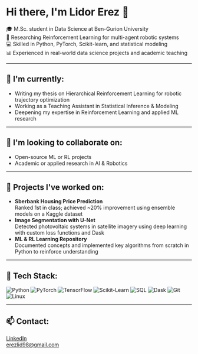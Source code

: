 # Hi there, I'm Lidor Erez 👋

🎓 M.Sc. student in Data Science at Ben-Gurion University  
🔬 Researching Reinforcement Learning for multi-agent robotic systems  
💻 Skilled in Python, PyTorch, Scikit-learn, and statistical modeling  
📊 Experienced in real-world data science projects and academic teaching

---

## 🚀 I'm currently:
- Writing my thesis on Hierarchical Reinforcement Learning for robotic trajectory optimization  
- Working as a Teaching Assistant in Statistical Inference & Modeling  
- Deepening my expertise in Reinforcement Learning and applied ML research  

---

## 🤝 I'm looking to collaborate on:
- Open-source ML or RL projects  
- Academic or applied research in AI & Robotics  

---

## 🧠 Projects I've worked on:
- **Sberbank Housing Price Prediction**  
  Ranked 1st in class; achieved ~20% improvement using ensemble models on a Kaggle dataset  
- **Image Segmentation with U-Net**  
  Detected photovoltaic systems in satellite imagery using deep learning with custom loss functions and Dask  
- **ML & RL Learning Repository**  
  Documented concepts and implemented key algorithms from scratch in Python to reinforce understanding  

---

## 🧰 Tech Stack:
![Python](https://img.shields.io/badge/Python-3776AB?style=flat-square&logo=python&logoColor=white)
![PyTorch](https://img.shields.io/badge/PyTorch-EE4C2C?style=flat-square&logo=pytorch&logoColor=white)
![TensorFlow](https://img.shields.io/badge/TensorFlow-FF6F00?style=flat-square&logo=tensorflow&logoColor=white)
![Scikit-Learn](https://img.shields.io/badge/Scikit--Learn-F7931E?style=flat-square&logo=scikit-learn&logoColor=white)
![SQL](https://img.shields.io/badge/SQL-4479A1?style=flat-square&logo=postgresql&logoColor=white)
![Dask](https://img.shields.io/badge/Dask-111111?style=flat-square&logo=python&logoColor=white)
![Git](https://img.shields.io/badge/Git-F05032?style=flat-square&logo=git&logoColor=white)
![Linux](https://img.shields.io/badge/Linux-FCC624?style=flat-square&logo=linux&logoColor=black)

---

## 📫 Contact:
[LinkedIn](https://www.linkedin.com/in/lidor-erez/)  
erezlid98@gmail.com

